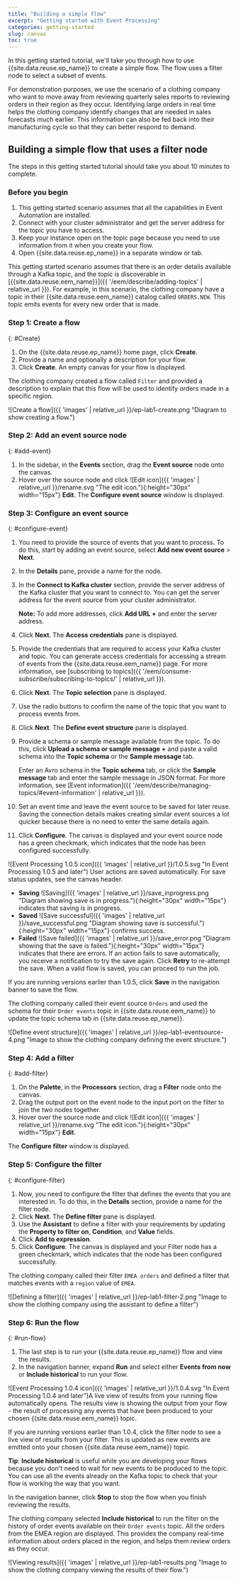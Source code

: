 ```yaml
---
title: "Building a simple flow"
excerpt: "Getting started with Event Processing"
categories: getting-started
slug: canvas
toc: true
---
```


In this getting started tutorial, we'll take you through how to use {{site.data.reuse.ep_name}} to create a simple flow. The flow uses a filter node to select a subset of events.

For demonstration purposes, we use the scenario of a clothing company who want to move away from reviewing quarterly sales reports to reviewing orders in their region as they occur. Identifying large orders in real time helps the clothing company identify changes that are needed in sales forecasts much earlier. This information can also be fed back into their manufacturing cycle so that they can better respond to demand.


## Building a simple flow that uses a filter node

The steps in this getting started tutorial should take you about 10 minutes to complete.



### Before you begin

1. This getting started scenario assumes that all the capabilities in Event Automation are installed.
1. Connect with your cluster administrator and get the server address for the topic you have to access.
1. Keep your instance open on the topic page because you need to use information from it when you create your flow.
1. Open {{site.data.reuse.ep_name}} in a separate window or tab.

This getting started scenario assumes that there is an order details available through a Kafka topic, and the topic is discoverable in [{{site.data.reuse.eem_name}}]({{ '/eem/describe/adding-topics' | relative_url }}). For example, in this scenario, the clothing company have a topic in their {{site.data.reuse.eem_name}} catalog called `ORDERS.NEW`. This topic emits events for every new order that is made.

### Step 1: Create a flow
{: #Create}

1. On the {{site.data.reuse.ep_name}} home page, click **Create**.
1. Provide a name and optionally a description for your flow.
1. Click **Create**. An empty canvas for your flow is displayed.

The clothing company created a flow called `Filter` and provided a description to explain that this flow will be used to identify orders made in a specific region.

![Create a flow]({{ 'images' | relative_url }}/ep-lab1-create.png "Diagram to show creating a flow.")

### Step 2: Add an event source node
{: #add-event}

1. In the sidebar, in the **Events** section, drag the **Event source** node onto the canvas.
1. Hover over the source node and click ![Edit icon]({{ 'images' | relative_url }}/rename.svg "The edit icon."){:height="30px" width="15px"} **Edit**. The **Configure event source** window is displayed.

### Step 3: Configure an event source
{: #configure-event}

1. You need to provide the source of events that you want to process. To do this, start by adding an event source, select **Add new event source** > **Next**.
1. In the **Details** pane, provide a name for the node.
1. In the **Connect to Kafka cluster** section, provide the server address of the Kafka cluster that you want to connect to. You can get the server address for the event source from your cluster administrator.

    **Note:** To add more addresses, click **Add URL +** and enter the server address.

1. Click **Next**. The **Access credentials** pane is displayed.
1. Provide the credentials that are required to access your Kafka cluster and topic. You can generate access credentials for accessing a stream of events from the {{site.data.reuse.eem_name}} page. For more information, see [subscribing to topics]({{ '/eem/consume-subscribe/subscribing-to-topics/' | relative_url }}).
1. Click **Next**. The **Topic selection** pane is displayed.
1. Use the radio buttons to confirm the name of the topic that you want to process events from.
1. Click **Next**. The **Define event structure** pane is displayed.
1. Provide a schema or sample message available from the topic. To do this, click **Upload a schema or sample message +** and paste a valid schema into the **Topic schema** or the **Sample message** tab.

   Enter an Avro schema in the **Topic schema** tab, or click the **Sample message** tab and enter the sample message in JSON format. For more information, see [Event information]({{ '/eem/describe/managing-topics/#event-information' | relative_url }}).

1. Set an event time and leave the event source to be saved for later reuse. Saving the connection details makes creating similar event sources a lot quicker because there is no need to enter the same details again.
1. Click **Configure**. The canvas is displayed and your event source node has a green checkmark, which indicates that the node has been configured successfully.

![Event Processing 1.0.5 icon]({{ 'images' | relative_url }}/1.0.5.svg "In Event Processing 1.0.5 and later") User actions are saved automatically. For save status updates, see the canvas header.  

- **Saving** ![Saving]({{ 'images' | relative_url }}/save_inprogress.png "Diagram showing save is in progress."){:height="30px" width="15px"} indicates that saving is in progress.
- **Saved** ![Save successful]({{ 'images' | relative_url }}/save_successful.png "Diagram showing save is successful."){:height="30px" width="15px"} confirms success.
- **Failed** ![Save failed]({{ 'images' | relative_url }}/save_error.png "Diagram showing that the save is failed."){:height="30px" width="15px"} indicates that there are errors. If an action fails to save automatically, you receive a notification to try the save again. Click **Retry** to re-attempt the save. When a valid flow is saved, you can proceed to run the job.

If you are running versions earlier than 1.0.5, click **Save** in the navigation banner to save the flow.

The clothing company called their event source `Orders` and used the schema for their `Order events` topic in {{site.data.reuse.eem_name}} to update the topic schema tab in {{site.data.reuse.ep_name}}.

![Define event structure]({{ 'images' | relative_url }}/ep-lab1-eventsource-4.png "Image to show the clothing company defining the event structure.")

### Step 4: Add a filter
{: #add-filter}

1. On the **Palette**, in the **Processors** section, drag a **Filter** node onto the canvas.
1. Drag the output port on the event node to the input port on the filter to join the two nodes together.
1. Hover over the source node and click ![Edit icon]({{ 'images' | relative_url }}/rename.svg "The edit icon."){:height="30px" width="15px"} **Edit**. 

The **Configure filter** window is displayed.

### Step 5: Configure the filter
{: #configure-filter}

1. Now, you need to configure the filter that defines the events that you are interested in. To do this, in the **Details** section, provide a name for the filter node.
1. Click **Next**. The **Define filter** pane is displayed.
1. Use the **Assistant** to define a filter with your requirements by updating the **Property to filter on**, **Condition**, and **Value** fields.
1. Click **Add to expression**.
1. Click **Configure**. The canvas is displayed and your Filter node has a green checkmark, which indicates that the node has been configured successfully.

The clothing company called their filter `EMEA orders` and defined a filter that matches events with a `region` value of `EMEA`.

![Defining a filter]({{ 'images' | relative_url }}/ep-lab1-filter-2.png "Image to show the clothing company using the assistant to define a filter")

### Step 6: Run the flow
{: #run-flow}

1. The last step is to run your {{site.data.reuse.ep_name}} flow and view the results.
1. In the navigation banner, expand **Run** and select either **Events from now** or **Include historical** to run your flow.

![Event Processing 1.0.4 icon]({{ 'images' | relative_url }}/1.0.4.svg "In Event Processing 1.0.4 and later")A live view of results from your running flow automatically opens. The results view is showing the output from your flow - the result of processing any events that have been produced to your chosen {{site.data.reuse.eem_name}} topic.

If you are running versions earlier than 1.0.4, click the filter node to see a live view of results from your filter. This is updated as new events are emitted onto your chosen {{site.data.reuse.eem_name}} topic.

**Tip**: **Include historical** is useful while you are developing your flows because you don't need to wait for new events to be produced to the topic. You can use all the events already on the Kafka topic to check that your flow is working the way that you want.

In the navigation banner, click **Stop** to stop the flow when you finish reviewing the results.

The clothing company selected **Include historical** to run the filter on the history of order events available on their `Order events` topic. All the orders from the EMEA region are displayed. This provides the company real-time information about orders placed in the region, and helps them review orders as they occur.

![Viewing results]({{ 'images' | relative_url }}/ep-lab1-results.png "Image to show the clothing company viewing the results of their flow.")





